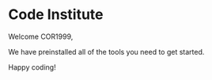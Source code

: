 # Code Institute

Welcome COR1999,

We have preinstalled all of the tools you need to get started.

Happy coding!